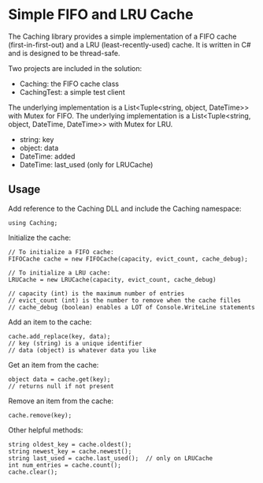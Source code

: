 # Simple FIFO and LRU Cache

The Caching library provides a simple implementation of a FIFO cache (first-in-first-out) and a LRU (least-recently-used) cache.  It is written in C# and is designed to be thread-safe.

Two projects are included in the solution:

- Caching: the FIFO cache class
- CachingTest: a simple test client

The underlying implementation is a List<Tuple<string, object, DateTime>> with Mutex for FIFO.   The underlying implementation is a List<Tuple<string, object, DateTime, DateTime>> with Mutex for LRU. 
- string: key
- object: data
- DateTime: added
- DateTime: last_used (only for LRUCache)

## Usage

Add reference to the Caching DLL and include the Caching namespace:
```
using Caching;
```

Initialize the cache:
```
// To initialize a FIFO cache:
FIFOCache cache = new FIFOCache(capacity, evict_count, cache_debug);

// To initialize a LRU cache:
LRUCache = new LRUCache(capacity, evict_count, cache_debug)

// capacity (int) is the maximum number of entries
// evict_count (int) is the number to remove when the cache filles
// cache_debug (boolean) enables a LOT of Console.WriteLine statements
```

Add an item to the cache:
```
cache.add_replace(key, data);
// key (string) is a unique identifier
// data (object) is whatever data you like
```

Get an item from the cache:
```
object data = cache.get(key);
// returns null if not present
```

Remove an item from the cache:
```
cache.remove(key);
```

Other helpful methods:
```
string oldest_key = cache.oldest();
string newest_key = cache.newest();
string last_used = cache.last_used();  // only on LRUCache
int num_entries = cache.count();
cache.clear();
```
